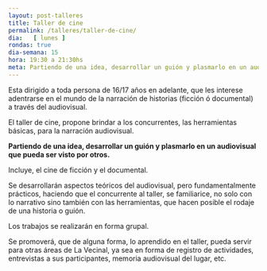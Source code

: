 ```yaml
---
layout: post-talleres
title: Taller de cine
permalink: /talleres/taller-de-cine/
dia:   [ lunes ]
rondas: true
dia-semana: 15
hora: 19:30 a 21:30hs
meta: Partiendo de una idea, desarrollar un guión y plasmarlo en un audiovisual que pueda ser visto por otros.
---
```


Esta dirigido a toda persona de 16/17 años en adelante, que les interese adentrarse en el mundo de la narración de historias (ficción ó documental) a través del audiovisual.

El taller de cine, propone brindar a los concurrentes, las herramientas básicas, para la narración audiovisual.

<b>Partiendo de una idea, desarrollar un guión y plasmarlo en un audiovisual que pueda ser visto por otros.</b>

Incluye, el cine de ficción y el documental.

Se desarrollarán aspectos teóricos del audiovisual, pero fundamentalmente prácticos, haciendo que el concurrente al taller, se familiarice, no solo con lo narrativo sino también con las herramientas, que hacen posible el rodaje de una historia o guión.

Los trabajos se realizarán en forma grupal.

Se promoverá, que de alguna forma, lo aprendido en el taller, pueda servir para otras áreas de La Vecinal, ya sea en forma de registro de actividades, entrevistas a sus participantes, memoria audiovisual del lugar, etc.
